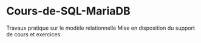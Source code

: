 # Cours-de-SQL-MariaDB

Travaux pratique sur le modèle relationnelle
Mise en disposition du support de cours et exercices
